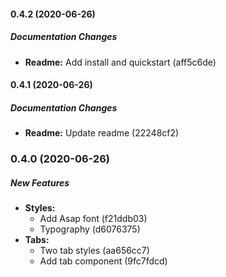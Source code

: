 #### 0.4.2 (2020-06-26)

##### Documentation Changes

* **Readme:**  Add install and quickstart (aff5c6de)

#### 0.4.1 (2020-06-26)

##### Documentation Changes

* **Readme:**  Update readme (22248cf2)

### 0.4.0 (2020-06-26)

##### New Features

* **Styles:**
  *  Add Asap font (f21ddb03)
  *  Typography (d6076375)
* **Tabs:**
  *  Two tab styles (aa656cc7)
  *  Add tab component (9fc7fdcd)

